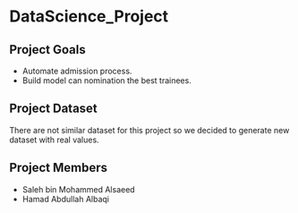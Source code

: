 # DataScience_Project

## Project Goals
- Automate admission process.
- Build model can nomination the best trainees.

## Project Dataset
There are not similar dataset for this project so we decided to generate new dataset with real values.

## Project Members
- Saleh bin Mohammed Alsaeed
- Hamad Abdullah Albaqi
